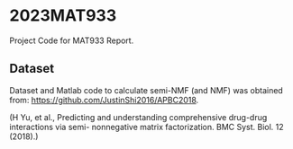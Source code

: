# 2023MAT933
Project Code for MAT933 Report.

## Dataset
Dataset and Matlab code to calculate semi-NMF (and NMF) was obtained from: 
https://github.com/JustinShi2016/APBC2018.

(H Yu, et al., Predicting and understanding comprehensive drug-drug interactions via semi-
nonnegative matrix factorization. BMC Syst. Biol. 12 (2018).) 
